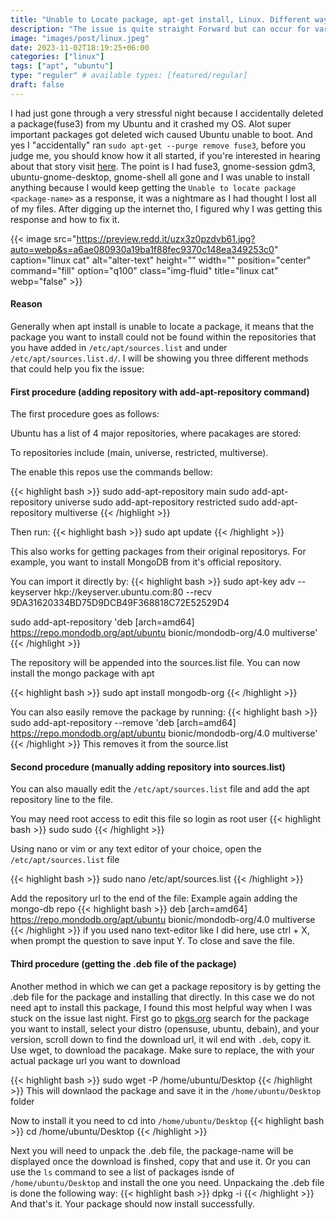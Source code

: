 ```yaml
---
title: "Unable to Locate package, apt-get install, Linux. Different ways to actually fix"
description: "The issue is quite straight Forward but can occur for variety of reasons, but generally it just means the package you are trying to install is not found in any of the repositorys"
image: "images/post/linux.jpeg"
date: 2023-11-02T18:19:25+06:00
categories: ["linux"]
tags: ["apt", "ubuntu"]
type: "reguler" # available types: [featured/regular]
draft: false
---
```



I had just gone through a very stressful night because I accidentally deleted a package(fuse3) from my Ubuntu and it crashed my OS. Alot super important packages got deleted wich caused Ubuntu unable to boot. And yes I "accidentally" ran `sudo apt-get --purge remove fuse3`, before you judge me, you should know how it all started, if you're interested in hearing about that story visit [here](https://www.charlesdpj.com/accidentally-deleted-fuse3-crashed-my-ubuntu). The point is I had fuse3, gnome-session gdm3, ubuntu-gnome-desktop, gnome-shell all gone and I was unable to install anything because I would keep getting the `Unable to locate package <package-name>` as a response, it was a nightmare as I had thought I lost all of my files.
After digging up the internet tho, I figured why I was getting this response and how to fix it. 

{{< image src="https://preview.redd.it/uzx3z0pzdvb61.jpg?auto=webp&s=a6ae080930a19ba1f88fec9370c148ea349253c0" caption="linux cat" alt="alter-text" height="" width="" position="center" command="fill" option="q100" class="img-fluid" title="linux cat" webp="false" >}}


#### Reason
Generally when apt install is unable to locate a package, it means that the package you want to install could not be found within the repositories that you have added in `/etc/apt/sources.list` and under `/etc/apt/sources.list.d/`.
I will be showing you three different methods that could help you fix the issue:


#### First procedure (adding repository with add-apt-repository command)
The first procedure goes as follows:

Ubuntu has a list of 4 major repositories, where pacakages are stored:

To repositories include (main, universe, restricted, multiverse).

The enable this repos use the commands bellow:

{{< highlight bash >}}
sudo add-apt-repository main
sudo add-apt-repository universe
sudo add-apt-repository restricted
sudo add-apt-repository multiverse
{{< /highlight >}}

Then run:
{{< highlight bash >}}
sudo apt update
{{< /highlight >}}

This also works for getting packages from their original repositorys.
For example, you want to install MongoDB from it's official repository.

You can import it directly by:
{{< highlight bash >}}
sudo apt-key adv --keyserver hkp://keyserver.ubuntu.com:80 --recv 9DA31620334BD75D9DCB49F368818C72E52529D4

sudo add-apt-repository 'deb [arch=amd64] https://repo.mondodb.org/apt/ubuntu bionic/mondodb-org/4.0 multiverse'
{{< /highlight >}}

The repository will be appended into the sources.list file.
You can now install the mongo package with apt

{{< highlight bash >}}
sudo apt install mongodb-org
{{< /highlight >}}

You can also easily remove the package by running:
{{< highlight bash >}}
sudo add-apt-repository  --remove 'deb [arch=amd64] https://repo.mondodb.org/apt/ubuntu bionic/mondodb-org/4.0 multiverse'
{{< /highlight >}}
This removes it from the source.list

#### Second procedure (manually adding repository into sources.list)
You can also maually edit the `/etc/apt/sources.list` file and add the apt repository line to the file.

You may need root access to edit this file so login as root user
{{< highlight bash >}}
sudo sudo
{{< /highlight >}}

Using nano or vim or any text editor of your choice, open the `/etc/apt/sources.list` file

{{< highlight bash >}}
sudo nano /etc/apt/sources.list
{{< /highlight >}}

Add the repository url to the end of the file:
Example again adding the mongo-db repo
{{< highlight bash >}}
deb [arch=amd64] https://repo.mondodb.org/apt/ubuntu bionic/mondodb-org/4.0 multiverse
{{< /highlight >}}
if you used nano text-editor like I did here, use ctrl + X, when prompt the question to save input Y. To close and save the file.


#### Third procedure (getting the .deb file of the package)
Another method in which we can get a package repository is by getting the .deb file for the package and installing that directly. In this case we do not need apt to install this package, I found this most helpful way when I was stuck on the issue last night. 
First go to [pkgs.org](https://pkgs.org/search/) search for the package you want to install, select your distro (opensuse, ubuntu, debain), and your version, scroll down to find the download url, it wil end with `.deb`, copy it.
Use wget, to download the pacakage. Make sure to replace, the <package url> with your actual package url you want to download

{{< highlight bash >}}
sudo wget -P /home/ubuntu/Desktop <package-url>
{{< /highlight >}}
This will downlaod the package and save it in the `/home/ubuntu/Desktop` folder

Now to install it you need to cd into `/home/ubuntu/Desktop`
{{< highlight bash >}}
cd /home/ubuntu/Desktop 
{{< /highlight >}}

Next you will need to unpack the .deb file, the package-name will be displayed once the download is finshed, copy that and use it. Or you can use the `ls` command to see a list of packages isnde of `/home/ubuntu/Desktop` and install the one you need.
Unpackaing the .deb file is done the following way:
{{< highlight bash >}}
dpkg -i <package-name>
{{< /highlight >}}
And that's it. Your package should now install successfully.

